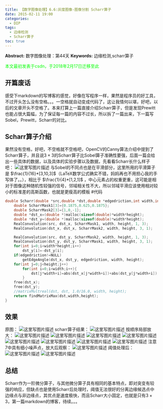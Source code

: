 ```yaml
---
title: 【数字图像处理】6.6:灰度图像-图像分割 Scharr算子
date: 2015-02-11 19:00
categories:
  - DIP
tags:
  - 边缘检测
  - Scharr算子
toc: true
---
```

**Abstract:** 数字图像处理：第44天
**Keywords:** 边缘检测,scharr算子
<!--more-->
<font color="00FF00">本文最初发表于csdn，于2018年2月17日迁移至此</font>
## 开篇废话
感受下markdown的写博客的感觉，好像在写程序一样，果然是程序员的好工具，不过开头怎么没有空格。。。一空格就自动变成代码了，这让我情何以堪，好吧，以后的文章开头不空格了。本来打算上一篇直接介绍Scharr算子，但是发现Prewitt也能占很大篇幅，为了保证每一篇的内容不过长，所以拆了一篇出来，下一篇写Sobel，Prewitt，Scharr的对比。
## Scharr算子介绍
果然没有空格，好吧，不空格就不空格吧，OpenCV的Canny算法介绍中提到了Scharr算子，并且说$3\times3$的Scharr算子比Sobel算子准确性要强，后面一篇会给出一些具体的数据，以及具体的实验步骤以及数据，先看看Scharr长什么样子吧：
![这里写图片描述](DIP-6-6-灰度图像-图像分割-Scharr算子/20150211151527747.jpg)
与Sobel的不同点也是在平滑部分，这里所用的平滑算子是 $\frac{1}{16}*[3,10,3]$（LaTeX数学公式确实不错，妈妈再也不用担心我的手写体了。。），相比于 $\frac{1}{4}*[1,2,1]$ ，中心元素占的权重更重，这可能是相对于图像这种随机性较强的信号，邻域相关性不大，所以邻域平滑应该使用相对较小的标准差的高斯函数，也就是更瘦高的模板
#代码
```c++
double Scharr(double *src,double *dst,double *edgedriction,int width,int height){
    double ScharrMask1[3]={0.1875,0.625,0.1875};
    double ScharrMask2[3]={1,0,-1};
    double *dst_x=(double *)malloc(sizeof(double)*width*height);
    double *dst_y=(double *)malloc(sizeof(double)*width*height);
    RealConvolution(src, dst_x, ScharrMask1, width, height, 1, 3);
    RealConvolution(dst_x, dst_x, ScharrMask2, width, height, 3, 1);

    RealConvolution(src, dst_y, ScharrMask2, width, height, 1, 3);
    RealConvolution(dst_y, dst_y, ScharrMask1, width, height, 3, 1);
    for(int i=0;i<width*height;i++)
        dst_y[i]=-dst_y[i];
    if(edgedriction!=NULL)
        getEdgeAngle(dst_x, dst_y, edgedriction, width, height);
    for(int j=0;j<height;j++)
        for(int i=0;i<width;i++){
            dst[j*width+i]=abs(dst_x[j*width+i])+abs(dst_y[j*width+i]);
        }
    free(dst_x);
    free(dst_y);
    //matrixMultreal(dst, dst, 1.0/16.0, width, height);
    return findMatrixMax(dst,width,height);
}

```


## 效果
原图：
![这里写图片描述](DIP-6-6-灰度图像-图像分割-Scharr算子/20150211151559306.png)
scharr算子结果：
![这里写图片描述](DIP-6-6-灰度图像-图像分割-Scharr算子/20150211151921155.jpg)
按顺序局部放大：
![这里写图片描述](DIP-6-6-灰度图像-图像分割-Scharr算子/20150211151937659.jpg)
![这里写图片描述](DIP-6-6-灰度图像-图像分割-Scharr算子/20150211152002014.jpg)
![这里写图片描述](DIP-6-6-灰度图像-图像分割-Scharr算子/20150211152018719.jpg)
![这里写图片描述](DIP-6-6-灰度图像-图像分割-Scharr算子/20150211152030637.jpg)
![这里写图片描述](DIP-6-6-灰度图像-图像分割-Scharr算子/20150211152037956.jpg)
![这里写图片描述](DIP-6-6-灰度图像-图像分割-Scharr算子/20150211152049453.jpg)
![这里写图片描述](DIP-6-6-灰度图像-图像分割-Scharr算子/20150211152101949.jpg)
![这里写图片描述](DIP-6-6-灰度图像-图像分割-Scharr算子/20150211152111980.jpg)
注意7中具有细小噪声点，放大后观察：
![这里写图片描述](DIP-6-6-灰度图像-图像分割-Scharr算子/20150211152135970.jpg)
阈值处理后：
![这里写图片描述](DIP-6-6-灰度图像-图像分割-Scharr算子/20150211152157142.jpg)
![这里写图片描述](DIP-6-6-灰度图像-图像分割-Scharr算子/20150211152221912.jpg)

## 总结
Scharr作为一阶微分算子，与其他微分算子具有相同的基本特点，即对突变有较强的响应，但缺点也是使用Scharr后处理时，阈值无法很好的分离边缘候选点中边缘点与非边缘点，其优点是速度极快，而且Scharr大小固定，也就是只有$3 \times 3$，第一篇markdown的博客，待续。。。
